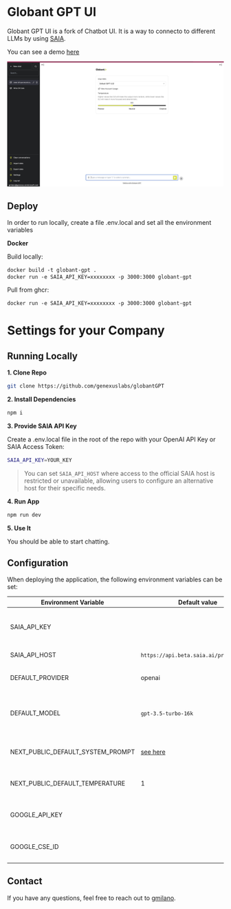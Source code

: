 # Globant GPT UI

Globant GPT UI is a fork of Chatbot UI. It is a way to connecto to different LLMs by using [SAIA](https://docs.saia.ai/).

You can see a demo [here]()

![Chatbot UI](./public/screenshots/screenshot-0402023.png)

## Deploy

In order to run locally, create a file .env.local and set all the environment variables 

**Docker**

Build locally:

```shell
docker build -t globant-gpt .
docker run -e SAIA_API_KEY=xxxxxxxx -p 3000:3000 globant-gpt
```

Pull from ghcr:

```
docker run -e SAIA_API_KEY=xxxxxxxx -p 3000:3000 globant-gpt
```

# Settings for your Company

## Running Locally

**1. Clone Repo**

```bash
git clone https://github.com/genexuslabs/globantGPT
```

**2. Install Dependencies**

```bash
npm i
```

**3. Provide SAIA API Key**

Create a .env.local file in the root of the repo with your OpenAI API Key or SAIA Access Token:

```bash
SAIA_API_KEY=YOUR_KEY
```

> You can set `SAIA_API_HOST` where access to the official SAIA host is restricted or unavailable, allowing users to configure an alternative host for their specific needs.

**4. Run App**

```bash
npm run dev
```

**5. Use It**

You should be able to start chatting.

## Configuration

When deploying the application, the following environment variables can be set:

| Environment Variable              | Default value                             | Description                                                                   |
| --------------------------------- | ----------------------------------------- | ----------------------------------------------------------------------------- |
| SAIA_API_KEY                      |                                           | The default API key used for authentication with OpenAI                       |
| SAIA_API_HOST                     | `https://api.beta.saia.ai/proxy/openai` | The base url, for SAIA                                                        |
|                                   |                                           |                                                                               |
| DEFAULT_PROVIDER                  | openai                                    | The default provider to be used                                               |
| DEFAULT_MODEL                     | `gpt-3.5-turbo-16k`                     | The default model to use on new conversations, for Azure use `gpt-35-turbo` |
| NEXT_PUBLIC_DEFAULT_SYSTEM_PROMPT | [see here](utils/app/const.ts)               | The default system prompt to use on new conversations                         |
| NEXT_PUBLIC_DEFAULT_TEMPERATURE   | 1                                         | The default temperature to use on new conversations                           |
| GOOGLE_API_KEY                    |                                           | See[Custom Search JSON API documentation][GCSE]                               |
| GOOGLE_CSE_ID                     |                                           | See[Custom Search JSON API documentation][GCSE]                               |


## Contact

If you have any questions, feel free to reach out to [gmilano](gmilano@genexus.com).

[GCSE]: https://developers.google.com/custom-search/v1/overview
